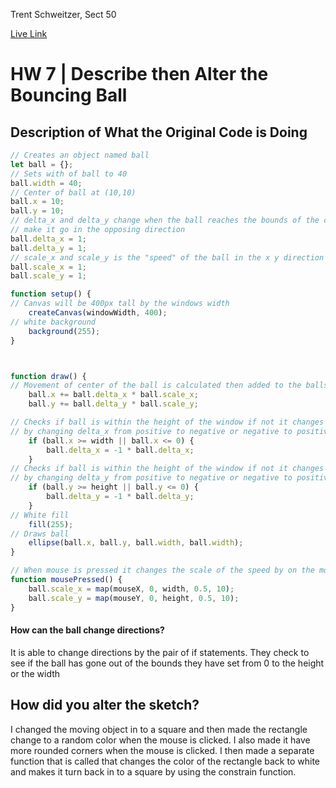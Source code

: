 Trent Schweitzer, Sect 50

[Live Link](https://tjschweitzer.github.io/120-work/HW-7/)


# HW 7 | Describe then Alter the Bouncing Ball

## Description of What the Original Code is Doing


```javascript
// Creates an object named ball
let ball = {};
// Sets with of ball to 40
ball.width = 40;
// Center of ball at (10,10)
ball.x = 10;
ball.y = 10;
// delta_x and delta_y change when the ball reaches the bounds of the canvas to
// make it go in the opposing direction
ball.delta_x = 1;
ball.delta_y = 1;
// scale_x and scale_y is the "speed" of the ball in the x y direction
ball.scale_x = 1;
ball.scale_y = 1;

function setup() {
// Canvas will be 400px tall by the windows width
    createCanvas(windowWidth, 400);
// white background
    background(255);
}



function draw() {
// Movement of center of the ball is calculated then added to the balls x and y vars
    ball.x += ball.delta_x * ball.scale_x;
    ball.y += ball.delta_y * ball.scale_y;

// Checks if ball is within the height of the window if not it changes direction
// by changing delta_x from positive to negative or negative to positive
    if (ball.x >= width || ball.x <= 0) {
        ball.delta_x = -1 * ball.delta_x;
    }
// Checks if ball is within the height of the window if not it changes direction
// by changing delta_y from positive to negative or negative to positive
    if (ball.y >= height || ball.y <= 0) {
        ball.delta_y = -1 * ball.delta_y;
    }
// White fill
    fill(255);
// Draws ball
    ellipse(ball.x, ball.y, ball.width, ball.width);
}

// When mouse is pressed it changes the scale of the speed by on the mouses x,y position
function mousePressed() {
    ball.scale_x = map(mouseX, 0, width, 0.5, 10);
    ball.scale_y = map(mouseY, 0, height, 0.5, 10);
}
```
#### How can the ball change directions?
It is able to change directions by the pair of if statements. They check to see if the ball has gone out of the bounds they have set from 0 to the height or the width


## How did you alter the sketch?

I changed the moving object in to a square and then made the rectangle change to a random color when the mouse is clicked. I also made it have more rounded corners when the mouse is clicked.
I then made a separate function that is called that changes the color of the rectangle back to white and makes it turn back in to a square by using the constrain function.
